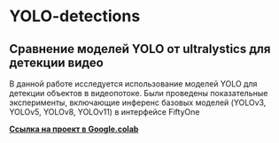 # YOLO-detections
## Сравнение моделей YOLO от ultralystics для детекции видео
В данной работе исследуется использование моделей YOLO для детекции объектов в видеопотоке. Были проведены показательные эксперименты, включающие инференс базовых моделей (YOLOv3, YOLOv5, YOLOv8, YOLOv11) в интерфейсе FiftyOne

[**Ссылка на проект в Google.colab**](https://colab.research.google.com/drive/1KyMUfKO63xJUY4DnmpPULjwiMIGZEHyY#scrollTo=QaMc1TubvtUq)
